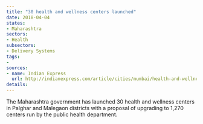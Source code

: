 ```yaml
---
title: "30 health and wellness centers launched"
date: 2018-04-04
states:
- Maharashtra
sectors:
- Health
subsectors:
- Delivery Systems
tags:
- 
sources:
- name: Indian Express
  url: http://indianexpress.com/article/cities/mumbai/health-and-wellness-centres-maharashtra-govt-proposes-1270-centres-30-functional-in-palghar-malegaon-5113901/
details:
---
```


The Maharashtra government has launched 30 health and wellness centers in Palghar and Malegaon districts with a proposal of upgrading to 1,270 centers run by the public health department.
